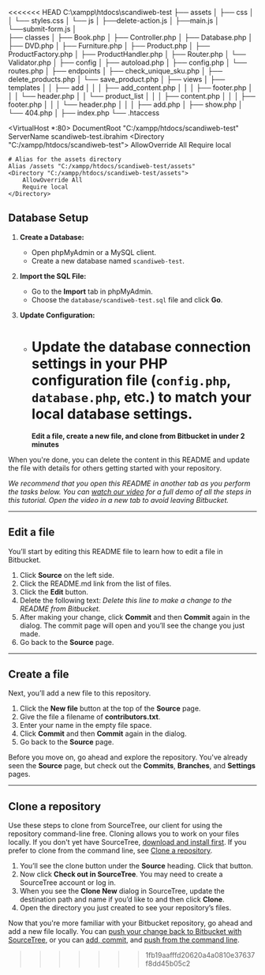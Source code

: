 <<<<<<< HEAD
C:\xampp\htdocs\scandiweb-test
├── assets
│ ├── css
│ │ └── styles.css
│ └── js
│ ├──delete-action.js
│ ├──main.js
│ └──submit-form.js
│  
├── classes
│ ├── Book.php
│ ├── Controller.php
│ ├── Database.php
│ ├── DVD.php
│ ├── Furniture.php
│ ├── Product.php
│ ├── ProductFactory.php
│ ├── ProductHandler.php
│ ├── Router.php
│ └── Validator.php
│
├── config
│ ├── autoload.php
│ ├── config.php
│ └── routes.php
│
├── endpoints
│ ├── check_unique_sku.php
│ ├── delete_products.php
│ └── save_product.php
│
├── views
│ ├── templates
│ │ ├── add
│ │ │ ├── add_content.php
│ │ │ ├── footer.php
│ │ │ └── header.php
│ │ └── product_list
│ │ │ ├── content.php
│ │ │ ├── footer.php
│ │ │ └── header.php
│ │
│ ├── add.php
│ ├── show.php
│ └── 404.php
│
├── index.php
└── .htaccess

<VirtualHost \*:80>
DocumentRoot "C:/xampp/htdocs/scandiweb-test"
ServerName scandiweb-test.ibrahim
<Directory "C:/xampp/htdocs/scandiweb-test">
AllowOverride All
Require local
</Directory>

    # Alias for the assets directory
    Alias /assets "C:/xampp/htdocs/scandiweb-test/assets"
    <Directory "C:/xampp/htdocs/scandiweb-test/assets">
        AllowOverride All
        Require local
    </Directory>

</VirtualHost>

## Database Setup

1. **Create a Database:**

   - Open phpMyAdmin or a MySQL client.
   - Create a new database named `scandiweb-test`.

2. **Import the SQL File:**

   - Go to the **Import** tab in phpMyAdmin.
   - Choose the `database/scandiweb-test.sql` file and click **Go**.

3. **Update Configuration:**
   - # Update the database connection settings in your PHP configuration file (`config.php`, `database.php`, etc.) to match your local database settings.
     **Edit a file, create a new file, and clone from Bitbucket in under 2 minutes**

When you're done, you can delete the content in this README and update the file with details for others getting started with your repository.

_We recommend that you open this README in another tab as you perform the tasks below. You can [watch our video](https://youtu.be/0ocf7u76WSo) for a full demo of all the steps in this tutorial. Open the video in a new tab to avoid leaving Bitbucket._

---

## Edit a file

You’ll start by editing this README file to learn how to edit a file in Bitbucket.

1. Click **Source** on the left side.
2. Click the README.md link from the list of files.
3. Click the **Edit** button.
4. Delete the following text: _Delete this line to make a change to the README from Bitbucket._
5. After making your change, click **Commit** and then **Commit** again in the dialog. The commit page will open and you’ll see the change you just made.
6. Go back to the **Source** page.

---

## Create a file

Next, you’ll add a new file to this repository.

1. Click the **New file** button at the top of the **Source** page.
2. Give the file a filename of **contributors.txt**.
3. Enter your name in the empty file space.
4. Click **Commit** and then **Commit** again in the dialog.
5. Go back to the **Source** page.

Before you move on, go ahead and explore the repository. You've already seen the **Source** page, but check out the **Commits**, **Branches**, and **Settings** pages.

---

## Clone a repository

Use these steps to clone from SourceTree, our client for using the repository command-line free. Cloning allows you to work on your files locally. If you don't yet have SourceTree, [download and install first](https://www.sourcetreeapp.com/). If you prefer to clone from the command line, see [Clone a repository](https://confluence.atlassian.com/x/4whODQ).

1. You’ll see the clone button under the **Source** heading. Click that button.
2. Now click **Check out in SourceTree**. You may need to create a SourceTree account or log in.
3. When you see the **Clone New** dialog in SourceTree, update the destination path and name if you’d like to and then click **Clone**.
4. Open the directory you just created to see your repository’s files.

Now that you're more familiar with your Bitbucket repository, go ahead and add a new file locally. You can [push your change back to Bitbucket with SourceTree](https://confluence.atlassian.com/x/iqyBMg), or you can [add, commit,](https://confluence.atlassian.com/x/8QhODQ) and [push from the command line](https://confluence.atlassian.com/x/NQ0zDQ).

> > > > > > > 1fb19aafffd20620a4a0810e37637f8dd45b05c2
